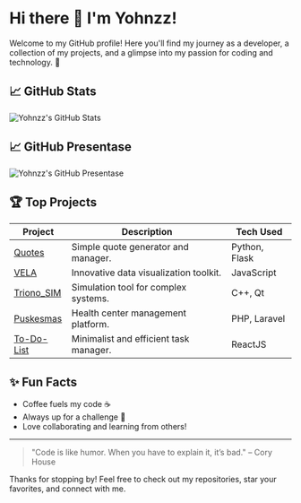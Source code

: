 # Hi there 👋 I'm Yohnzz!

Welcome to my GitHub profile! Here you'll find my journey as a developer, a collection of my projects, and a glimpse into my passion for coding and technology. 🚀

## 📈 GitHub Stats
![Yohnzz's GitHub Stats](https://github-readme-stats.vercel.app/api?username=Yohnzz&show_icons=true&theme=tokyonight)

## 📈 GitHub Presentase
![Yohnzz's GitHub Presentase](https://github-readme-stats.vercel.app/api/top-langs/?username=Yohnzz&layout=pie)

## 🏆 Top Projects
| Project         | Description                                      | Tech Used      |
|-----------------|--------------------------------------------------|---------------|
| [Quotes](https://github.com/Yohnzz/Quotes)           | Simple quote generator and manager.             | Python, Flask  |
| [VELA](https://github.com/Yohnzz/VELA)               | Innovative data visualization toolkit.          | JavaScript     |
| [Triono_SIM](https://github.com/Yohnzz/Triono_SIM)   | Simulation tool for complex systems.            | C++, Qt        |
| [Puskesmas](https://github.com/Yohnzz/Puskesmas)     | Health center management platform.              | PHP, Laravel   |
| [To-Do-List](https://github.com/Yohnzz/To-Do-List)   | Minimalist and efficient task manager.          | ReactJS        |


## ✨ Fun Facts
- Coffee fuels my code ☕
- Always up for a challenge 💪
- Love collaborating and learning from others!

---

> "Code is like humor. When you have to explain it, it’s bad." – Cory House

Thanks for stopping by! Feel free to check out my repositories, star your favorites, and connect with me.

